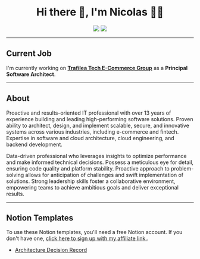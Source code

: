 <h1 align='center'> Hi there 👋, I'm Nicolas  👩‍💻 </h1>

<p align='center'>
  <a href="https://www.linkedin.com/in/nicolasazrak/"><img src="https://img.shields.io/badge/linkedin-%230077B5.svg?&style=for-the-badge&logo=linkedin&logoColor=white" /></a>
  <a href="https://twitter.com/nicolasazrak"><img src="https://img.shields.io/badge/twitter-%231DA1F2.svg?&style=for-the-badge&logo=twitter&logoColor=white" /></a>
</p>

<hr>

<h2>Current Job</h2>

I'm currently working on **[Trafilea Tech E-Commerce Group](https://github.com/trafilea)** as a **Principal Software Architect**.

<hr>

<h2>About</h2>

Proactive and results-oriented IT professional with over 13 years of experience building and leading high-performing software solutions. Proven ability to architect, design, and implement scalable, secure, and innovative systems across various industries, including e-commerce and fintech. Expertise in software and cloud architecture, cloud engineering, and backend development.

Data-driven professional who leverages insights to optimize performance and make informed technical decisions. Possess a meticulous eye for detail, ensuring code quality and platform stability. Proactive approach to problem-solving allows for anticipation of challenges and swift implementation of solutions. Strong leadership skills foster a collaborative environment, empowering teams to achieve ambitious goals and deliver exceptional results.

<hr>

<h2>Notion Templates</h2>

To use these Notion templates, you'll need a free Notion account. If you don't have one, [click here to sign up with my affiliate link.](https://affiliate.notion.so/9p0v90tsaj02).

- [Architecture Decision Record](https://www.notion.so/templates/architecture-decision-records-adr)
